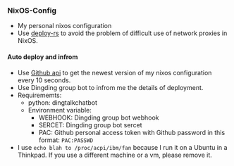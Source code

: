 ### NixOS-Config
- My personal nixos configuration
- Use [deploy-rs](https://github.com/serokell/deploy-rs) to avoid the problem of difficult use of network proxies in NixOS.
#### Auto deploy and infrom
- Use [Github api](https://support.github.com/features/rest-api) to get the newest version of my nixos configuration every 10 seconds.
- Use Dingding group bot to infrom me the details of deployment.
- Requirememts:
	- python: dingtalkchatbot
	- Environment variable:
		- WEBHOOK: Dingding group bot webhook
		- SERCET: Dingding group bot sercet
		- PAC: Github personal access token with Github password in this format: `PAC:PASSWD`
- I use `echo blah to /proc/acpi/ibm/fan` because I run it on a Ubuntu in a Thinkpad. If you use a different machine or a vm, please remove it.
